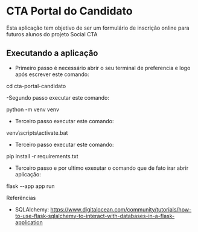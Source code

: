 # CTA Portal do Candidato

Esta aplicação tem objetivo de ser um formulário de inscrição online para futuros alunos do projeto Social CTA

## Executando a aplicação



- Primeiro passo é necessário abrir o seu terminal de preferencia e logo após escrever este comando:

cd cta-portal-candidato

-Segundo passo executar este  comando:

python -m venv venv

- Terceiro passo executar este  comando: 

venv\scripts\activate.bat

- Terceiro passo executar este  comando: 

pip install -r requirements.txt

- Terceiro passo e por ultimo exexutar o comando que de fato irar abrir aplicação:

flask --app app run



Referências

- SQLAlchemy: https://www.digitalocean.com/community/tutorials/how-to-use-flask-sqlalchemy-to-interact-with-databases-in-a-flask-application
